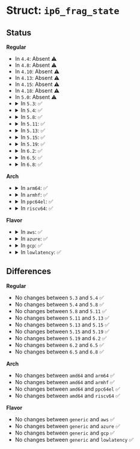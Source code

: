 # Struct: <code>ip6_frag_state</code>

## Status
<b>Regular</b>
<ul>
<li>
In <code>4.4</code>: Absent ⚠️
</li>
<li>
In <code>4.8</code>: Absent ⚠️
</li>
<li>
In <code>4.10</code>: Absent ⚠️
</li>
<li>
In <code>4.13</code>: Absent ⚠️
</li>
<li>
In <code>4.15</code>: Absent ⚠️
</li>
<li>
In <code>4.18</code>: Absent ⚠️
</li>
<li>
In <code>5.0</code>: Absent ⚠️
</li>
<li>
<details>
<summary>In <code>5.3</code>: ✅</summary>

```c
struct ip6_frag_state {
    u8 *prevhdr;
    unsigned int hlen;
    unsigned int mtu;
    unsigned int left;
    int offset;
    int ptr;
    int hroom;
    int troom;
    __be32 frag_id;
    u8 nexthdr;
};
```
</details>
</li>
<li>
<details>
<summary>In <code>5.4</code>: ✅</summary>

```c
struct ip6_frag_state {
    u8 *prevhdr;
    unsigned int hlen;
    unsigned int mtu;
    unsigned int left;
    int offset;
    int ptr;
    int hroom;
    int troom;
    __be32 frag_id;
    u8 nexthdr;
};
```
</details>
</li>
<li>
<details>
<summary>In <code>5.8</code>: ✅</summary>

```c
struct ip6_frag_state {
    u8 *prevhdr;
    unsigned int hlen;
    unsigned int mtu;
    unsigned int left;
    int offset;
    int ptr;
    int hroom;
    int troom;
    __be32 frag_id;
    u8 nexthdr;
};
```
</details>
</li>
<li>
<details>
<summary>In <code>5.11</code>: ✅</summary>

```c
struct ip6_frag_state {
    u8 *prevhdr;
    unsigned int hlen;
    unsigned int mtu;
    unsigned int left;
    int offset;
    int ptr;
    int hroom;
    int troom;
    __be32 frag_id;
    u8 nexthdr;
};
```
</details>
</li>
<li>
<details>
<summary>In <code>5.13</code>: ✅</summary>

```c
struct ip6_frag_state {
    u8 *prevhdr;
    unsigned int hlen;
    unsigned int mtu;
    unsigned int left;
    int offset;
    int ptr;
    int hroom;
    int troom;
    __be32 frag_id;
    u8 nexthdr;
};
```
</details>
</li>
<li>
<details>
<summary>In <code>5.15</code>: ✅</summary>

```c
struct ip6_frag_state {
    u8 *prevhdr;
    unsigned int hlen;
    unsigned int mtu;
    unsigned int left;
    int offset;
    int ptr;
    int hroom;
    int troom;
    __be32 frag_id;
    u8 nexthdr;
};
```
</details>
</li>
<li>
<details>
<summary>In <code>5.19</code>: ✅</summary>

```c
struct ip6_frag_state {
    u8 *prevhdr;
    unsigned int hlen;
    unsigned int mtu;
    unsigned int left;
    int offset;
    int ptr;
    int hroom;
    int troom;
    __be32 frag_id;
    u8 nexthdr;
};
```
</details>
</li>
<li>
<details>
<summary>In <code>6.2</code>: ✅</summary>

```c
struct ip6_frag_state {
    u8 *prevhdr;
    unsigned int hlen;
    unsigned int mtu;
    unsigned int left;
    int offset;
    int ptr;
    int hroom;
    int troom;
    __be32 frag_id;
    u8 nexthdr;
};
```
</details>
</li>
<li>
<details>
<summary>In <code>6.5</code>: ✅</summary>

```c
struct ip6_frag_state {
    u8 *prevhdr;
    unsigned int hlen;
    unsigned int mtu;
    unsigned int left;
    int offset;
    int ptr;
    int hroom;
    int troom;
    __be32 frag_id;
    u8 nexthdr;
};
```
</details>
</li>
<li>
<details>
<summary>In <code>6.8</code>: ✅</summary>

```c
struct ip6_frag_state {
    u8 *prevhdr;
    unsigned int hlen;
    unsigned int mtu;
    unsigned int left;
    int offset;
    int ptr;
    int hroom;
    int troom;
    __be32 frag_id;
    u8 nexthdr;
};
```
</details>
</li>
</ul>
<b>Arch</b>
<ul>
<li>
<details>
<summary>In <code>arm64</code>: ✅</summary>

```c
struct ip6_frag_state {
    u8 *prevhdr;
    unsigned int hlen;
    unsigned int mtu;
    unsigned int left;
    int offset;
    int ptr;
    int hroom;
    int troom;
    __be32 frag_id;
    u8 nexthdr;
};
```
</details>
</li>
<li>
<details>
<summary>In <code>armhf</code>: ✅</summary>

```c
struct ip6_frag_state {
    u8 *prevhdr;
    unsigned int hlen;
    unsigned int mtu;
    unsigned int left;
    int offset;
    int ptr;
    int hroom;
    int troom;
    __be32 frag_id;
    u8 nexthdr;
};
```
</details>
</li>
<li>
<details>
<summary>In <code>ppc64el</code>: ✅</summary>

```c
struct ip6_frag_state {
    u8 *prevhdr;
    unsigned int hlen;
    unsigned int mtu;
    unsigned int left;
    int offset;
    int ptr;
    int hroom;
    int troom;
    __be32 frag_id;
    u8 nexthdr;
};
```
</details>
</li>
<li>
<details>
<summary>In <code>riscv64</code>: ✅</summary>

```c
struct ip6_frag_state {
    u8 *prevhdr;
    unsigned int hlen;
    unsigned int mtu;
    unsigned int left;
    int offset;
    int ptr;
    int hroom;
    int troom;
    __be32 frag_id;
    u8 nexthdr;
};
```
</details>
</li>
</ul>
<b>Flavor</b>
<ul>
<li>
<details>
<summary>In <code>aws</code>: ✅</summary>

```c
struct ip6_frag_state {
    u8 *prevhdr;
    unsigned int hlen;
    unsigned int mtu;
    unsigned int left;
    int offset;
    int ptr;
    int hroom;
    int troom;
    __be32 frag_id;
    u8 nexthdr;
};
```
</details>
</li>
<li>
<details>
<summary>In <code>azure</code>: ✅</summary>

```c
struct ip6_frag_state {
    u8 *prevhdr;
    unsigned int hlen;
    unsigned int mtu;
    unsigned int left;
    int offset;
    int ptr;
    int hroom;
    int troom;
    __be32 frag_id;
    u8 nexthdr;
};
```
</details>
</li>
<li>
<details>
<summary>In <code>gcp</code>: ✅</summary>

```c
struct ip6_frag_state {
    u8 *prevhdr;
    unsigned int hlen;
    unsigned int mtu;
    unsigned int left;
    int offset;
    int ptr;
    int hroom;
    int troom;
    __be32 frag_id;
    u8 nexthdr;
};
```
</details>
</li>
<li>
<details>
<summary>In <code>lowlatency</code>: ✅</summary>

```c
struct ip6_frag_state {
    u8 *prevhdr;
    unsigned int hlen;
    unsigned int mtu;
    unsigned int left;
    int offset;
    int ptr;
    int hroom;
    int troom;
    __be32 frag_id;
    u8 nexthdr;
};
```
</details>
</li>
</ul>

## Differences
<b>Regular</b>
<ul>
<li>
No changes between <code>5.3</code> and <code>5.4</code> ✅
</li>
<li>
No changes between <code>5.4</code> and <code>5.8</code> ✅
</li>
<li>
No changes between <code>5.8</code> and <code>5.11</code> ✅
</li>
<li>
No changes between <code>5.11</code> and <code>5.13</code> ✅
</li>
<li>
No changes between <code>5.13</code> and <code>5.15</code> ✅
</li>
<li>
No changes between <code>5.15</code> and <code>5.19</code> ✅
</li>
<li>
No changes between <code>5.19</code> and <code>6.2</code> ✅
</li>
<li>
No changes between <code>6.2</code> and <code>6.5</code> ✅
</li>
<li>
No changes between <code>6.5</code> and <code>6.8</code> ✅
</li>
</ul>
<b>Arch</b>
<ul>
<li>
No changes between <code>amd64</code> and <code>arm64</code> ✅
</li>
<li>
No changes between <code>amd64</code> and <code>armhf</code> ✅
</li>
<li>
No changes between <code>amd64</code> and <code>ppc64el</code> ✅
</li>
<li>
No changes between <code>amd64</code> and <code>riscv64</code> ✅
</li>
</ul>
<b>Flavor</b>
<ul>
<li>
No changes between <code>generic</code> and <code>aws</code> ✅
</li>
<li>
No changes between <code>generic</code> and <code>azure</code> ✅
</li>
<li>
No changes between <code>generic</code> and <code>gcp</code> ✅
</li>
<li>
No changes between <code>generic</code> and <code>lowlatency</code> ✅
</li>
</ul>
